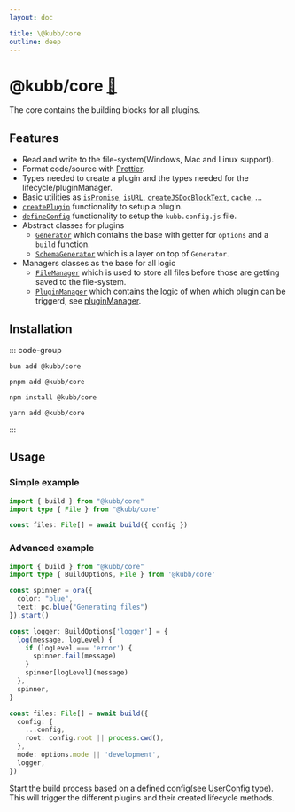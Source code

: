 ```yaml
---
layout: doc

title: \@kubb/core
outline: deep
---
```


# @kubb/core <a href="https://paka.dev/npm/@kubb/core@latest/api">🦙</a>

The core contains the building blocks for all plugins.

## Features
- Read and write to the file-system(Windows, Mac and Linux support).
- Format code/source with [Prettier](https://prettier.io/).
- Types needed to create a plugin and the types needed for the lifecycle/pluginManager.
- Basic utilities as [`isPromise`](https://github.com/kubb-project/kubb/blob/main/packages/core/src/utils/isPromise.ts), [`isURL`](https://github.com/kubb-project/kubb/blob/main/packages/core/src/utils/isURL.ts), [`createJSDocBlockText`](https://github.com/kubb-project/kubb/blob/main/packages/core/src/utils/createJSDocBlockText.ts), `cache`, ...
- [`createPlugin`](https://github.com/kubb-project/kubb/blob/main/packages/core/src/plugin.ts) functionality to setup a plugin.
- [`defineConfig`](https://github.com/kubb-project/kubb/blob/main/packages/core/src/config.ts) functionality to setup the `kubb.config.js` file.
- Abstract classes for plugins
  - [`Generator`](https://github.com/kubb-project/kubb/blob/main/packages/core/src/generators/Generator.ts) which contains the base with getter for `options` and a `build` function.
  - [`SchemaGenerator`](https://github.com/kubb-project/kubb/blob/main/packages/core/src/generators/SchemaGenerator.ts) which is a layer on top of `Generator`.
- Managers classes as the base for all logic
  - [`FileManager`](https://github.com/kubb-project/kubb/blob/main/packages/core/src/managers/fileManager/FileManager.ts) which is used to store all files before those are getting saved to the file-system.
  - [`PluginManager`](https://github.com/kubb-project/kubb/blob/main/packages/core/src/managers/pluginManager/PluginManager.ts) which contains the logic of when which plugin can be triggerd, see [pluginManager](/reference/pluginManager).

## Installation

::: code-group

```shell [bun <img src="/feature/bun.svg"/>] 
bun add @kubb/core
```

```shell [pnpm <img src="/feature/pnpm.svg"/>] 
pnpm add @kubb/core
```

```shell [npm <img src="/feature/npm.svg"/>] 
npm install @kubb/core
```

```shell [yarn <img src="/feature/yarn.svg"/>] 
yarn add @kubb/core
```

:::

## Usage

### Simple example

```typescript
import { build } from "@kubb/core"
import type { File } from "@kubb/core"

const files: File[] = await build({ config })
```

### Advanced example

```typescript
import { build } from "@kubb/core"
import type { BuildOptions, File } from '@kubb/core'

const spinner = ora({
  color: "blue",
  text: pc.blue("Generating files")
}).start()

const logger: BuildOptions['logger'] = {
  log(message, logLevel) {
    if (logLevel === 'error') {
      spinner.fail(message)
    }
    spinner[logLevel](message)
  },
  spinner,
}

const files: File[] = await build({
  config: {
    ...config,
    root: config.root || process.cwd(),
  },
  mode: options.mode || 'development',
  logger,
})
```

Start the build process based on a defined config(see [UserConfig](https://github.com/kubb-project/kubb/blob/main/packages/core/src/config.ts) type). 
This will trigger the different plugins and their created lifecycle methods.
